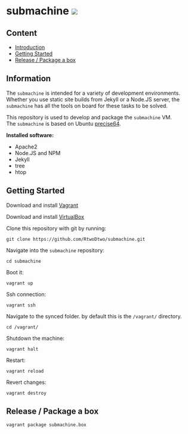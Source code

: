 # submachine ![](http://upload.wikimedia.org/wikipedia/commons/thumb/c/c4/Alcubierre.png/330px-Alcubierre.png)


## Content
- [Introduction](#information)
- [Getting Started](#getting-started)
- [Release / Package a box](#release--package-a-box)


## Information
The ```submachine``` is intended for a variety of development environments.  
Whether you use static site builds from Jekyll or a Node.JS server, the ```submachine``` has all the tools on board for these tasks to be solved.  
  
This repository is used to develop and package the ```submachine``` VM.  
The ```submachine``` is based on Ubuntu [precise64](http://files.vagrantup.com/precise64.box).  

**Installed software:**
- Apache2
- Node.JS and NPM
- Jekyll
- tree
- htop


## Getting Started

Download and install [Vagrant](http://downloads.vagrantup.com/)      
  
Download and install [VirtualBox](https://www.virtualbox.org/wiki/Downloads)    
  
Clone this repository with git by running:

    git clone https://github.com/RtwoDtwo/submachine.git

Navigate into the ```submachine``` repository:

    cd submachine

Boot it:

    vagrant up

Ssh connection:

    vagrant ssh

Navigate to the synced folder. by default this is the ```/vagrant/``` directory.

    cd /vagrant/

Shutdown the machine:

    vagrant halt

Restart:

    vagrant reload

Revert changes:

    vagrant destroy


## Release / Package a box

    vagrant package submachine.box
